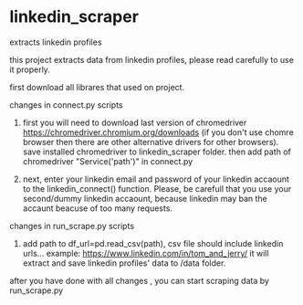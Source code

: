 # linkedin_scraper
extracts linkedin profiles


this project extracts data from linkedin profiles, please read carefully to use it properly.

first download all librares that used on project.

changes in connect.py scripts
1) first you will need to download last version of chromedriver  https://chromedriver.chromium.org/downloads   (if you don't use chomre browser then there are other alternative drivers for other browsers).
save installed chromedriver to linkedin_scraper folder. 
then add path of chromedriver "Service('path')"  in connect.py

2) next,  enter your linkedin email and password of your linkedin accaount to the linkedin_connect() function.
Please, be carefull that you use your second/dummy linkedin accaount, because linkedin may ban the accaunt beacuse of too many requests.



changes in run_scrape.py scripts
1)  add path to df_url=pd.read_csv(path), csv file should include linkedin urls... example: https://www.linkedin.com/in/tom_and_jerry/
it will extract and save linkedin profiles' data to /data folder.


after you have done with all changes , you can start scraping data by run_scrape.py
